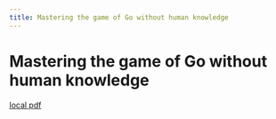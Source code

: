 ```yaml
---
title: Mastering the game of Go without human knowledge
---
```


# Mastering the game of Go without human knowledge

[local pdf](../../../pdfs/Mastering%20the%20game%20of%20Go%20without%20human%20knowledge.pdf)
